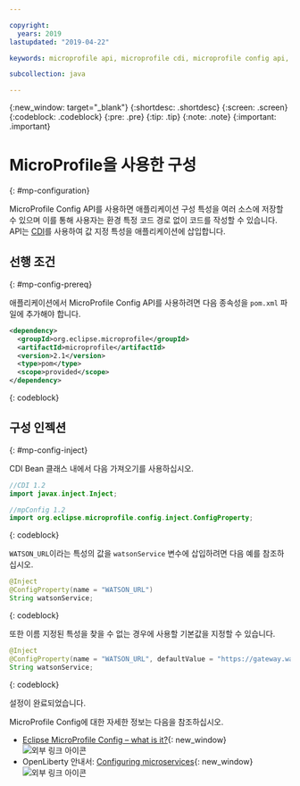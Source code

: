 ```yaml
---

copyright:
  years: 2019
lastupdated: "2019-04-22"

keywords: microprofile api, microprofile cdi, microprofile config api, config api, store properties multiple sources

subcollection: java

---
```


{:new_window: target="_blank"}
{:shortdesc: .shortdesc}
{:screen: .screen}
{:codeblock: .codeblock}
{:pre: .pre}
{:tip: .tip}
{:note: .note}
{:important: .important}

# MicroProfile을 사용한 구성
{: #mp-configuration}

MicroProfile Config API를 사용하면 애플리케이션 구성 특성을 여러 소스에 저장할 수 있으며 이를 통해 사용자는 환경 특정 코드 경로 없이 코드를 작성할 수 있습니다. API는 [CDI](/docs/java?topic=java-mp-cdi#mp-cdi)를 사용하여 값 지정 특성을 애플리케이션에 삽입합니다.

## 선행 조건
{: #mp-config-prereq}

애플리케이션에서 MicroProfile Config API를 사용하려면 다음 종속성을 `pom.xml` 파일에 추가해야 합니다.

```xml
<dependency>
  <groupId>org.eclipse.microprofile</groupId>
  <artifactId>microprofile</artifactId>
  <version>2.1</version>
  <type>pom</type>
  <scope>provided</scope>
</dependency>
```
{: codeblock}

## 구성 인젝션
{: #mp-config-inject}

CDI Bean 클래스 내에서 다음 가져오기를 사용하십시오.

```java
//CDI 1.2
import javax.inject.Inject;

//mpConfig 1.2
import org.eclipse.microprofile.config.inject.ConfigProperty;
```
{: codeblock}

`WATSON_URL`이라는 특성의 값을 `watsonService` 변수에 삽입하려면 다음 예를 참조하십시오.

```java
@Inject 
@ConfigProperty(name = "WATSON_URL") 
String watsonService;
```
{: codeblock}

또한 이름 지정된 특성을 찾을 수 없는 경우에 사용할 기본값을 지정할 수 있습니다.

```java
@Inject 
@ConfigProperty(name = "WATSON_URL", defaultValue = "https://gateway.watsonplatform.net/tone-analyzer/api/v3/tone?version=2017-09-21") 
String watsonService;
```
{: codeblock}

설정이 완료되었습니다.

MicroProfile Config에 대한 자세한 정보는 다음을 참조하십시오.

* [Eclipse MicroProfile Config – what is it?](https://www.eclipse.org/community/eclipse_newsletter/2017/september/article3.php){: new_window} ![외부 링크 아이콘](../icons/launch-glyph.svg "외부 링크 아이콘")
* OpenLiberty 안내서: [Configuring microservices](https://openliberty.io/guides/microprofile-config.html){: new_window} ![외부 링크 아이콘](../icons/launch-glyph.svg "외부 링크 아이콘")
